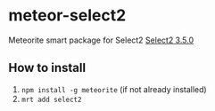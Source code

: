 meteor-select2
===================

Meteorite smart package for Select2
[Select2 3.5.0](http://ivaynberg.github.io/select2/)

## How to install
1. `npm install -g meteorite` (if not already installed)
2. `mrt add select2`
